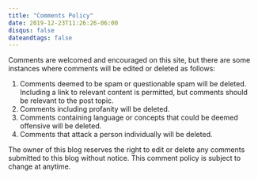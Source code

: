 ```yaml
---
title: "Comments Policy"
date: 2019-12-23T11:26:26-06:00
disqus: false
dateandtags: false
---
```


Comments are welcomed and encouraged on this site, but there are some instances where comments will be edited or deleted as follows:

1. Comments deemed to be spam or questionable spam will be deleted. Including a link to relevant content is permitted, but comments should be relevant to the post topic.
2. Comments including profanity will be deleted.
3. Comments containing language or concepts that could be deemed offensive will be deleted.
4. Comments that attack a person individually will be deleted.

The owner of this blog reserves the right to edit or delete any comments submitted to this blog without notice. This comment policy is subject to change at anytime.